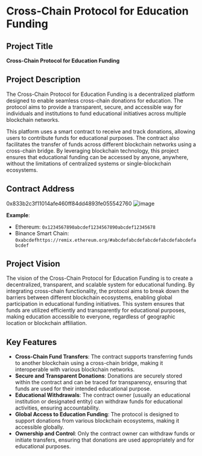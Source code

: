 # Cross-Chain Protocol for Education Funding

## Project Title
**Cross-Chain Protocol for Education Funding**

## Project Description
The Cross-Chain Protocol for Education Funding is a decentralized platform designed to enable seamless cross-chain donations for education. The protocol aims to provide a transparent, secure, and accessible way for individuals and institutions to fund educational initiatives across multiple blockchain networks. 

This platform uses a smart contract to receive and track donations, allowing users to contribute funds for educational purposes. The contract also facilitates the transfer of funds across different blockchain networks using a cross-chain bridge. By leveraging blockchain technology, this project ensures that educational funding can be accessed by anyone, anywhere, without the limitations of centralized systems or single-blockchain ecosystems.

## Contract Address
0x833b2c3f11014afe460ff84dd4893fe055542760
![image](https://github.com/user-attachments/assets/efd82703-34b4-43fa-86d3-3b273e13c712)


**Example**:
- Ethereum: `0x1234567890abcdef1234567890abcdef12345678`
- Binance Smart Chain: `0xabcdefhttps://remix.ethereum.org/#abcdefabcdefabcdefabcdefabcdefabcdef`

## Project Vision
The vision of the Cross-Chain Protocol for Education Funding is to create a decentralized, transparent, and scalable system for educational funding. By integrating cross-chain functionality, the protocol aims to break down the barriers between different blockchain ecosystems, enabling global participation in educational funding initiatives. This system ensures that funds are utilized efficiently and transparently for educational purposes, making education accessible to everyone, regardless of geographic location or blockchain affiliation.

## Key Features
- **Cross-Chain Fund Transfers**: The contract supports transferring funds to another blockchain using a cross-chain bridge, making it interoperable with various blockchain networks.
- **Secure and Transparent Donations**: Donations are securely stored within the contract and can be traced for transparency, ensuring that funds are used for their intended educational purpose.
- **Educational Withdrawals**: The contract owner (usually an educational institution or designated entity) can withdraw funds for educational activities, ensuring accountability.
- **Global Access to Education Funding**: The protocol is designed to support donations from various blockchain ecosystems, making it accessible globally.
- **Ownership and Control**: Only the contract owner can withdraw funds or initiate transfers, ensuring that donations are used appropriately and for educational purposes.

